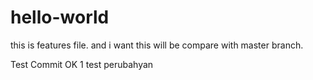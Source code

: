 # hello-world
this is features file. and i want this will be compare with master branch.

Test Commit OK 1
test perubahyan